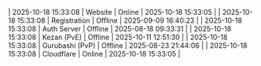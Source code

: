 | 2025-10-18 15:33:08 | Website | Online | 2025-10-18 15:33:05 |
| 2025-10-18 15:33:08 | Registration | Offline | 2025-09-09 16:40:23 |
| 2025-10-18 15:33:08 | Auth Server | Offline | 2025-08-18 09:33:31 |
| 2025-10-18 15:33:08 | Kezan (PvE) | Offline | 2025-10-11 12:51:30 |
| 2025-10-18 15:33:08 | Gurubashi (PvP) | Offline | 2025-08-23 21:44:06 |
| 2025-10-18 15:33:08 | Cloudflare | Online | 2025-10-18 15:33:05 |
